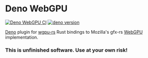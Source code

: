 # Deno WebGPU

[![Deno WebGPU CI](https://github.com/chances/deno-wgpu/workflows/Deno%20WebGPU%20CI/badge.svg)](https://github.com/chances/deno-wgpu/actions)
[![deno version](https://img.shields.io/badge/deno-0.41.0-success)](https://github.com/denoland/deno)

[Deno](https://github.com/denoland/deno) plugin for [wgpu-rs](https://github.com/gfx-rs/wgpu-rs) Rust bindings to Mozilla's gfx-rs [WebGPU](https://gpuweb.github.io/gpuweb/) implementation.

### **This is unfinished software. Use at your own risk!**
